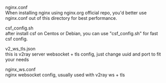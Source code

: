 nginx.conf  
When installing nginx using nginx.org official repo, you'd better use nginx.conf out of this directory for best performance.  




csf_config.sh  
after install csf on Centos or Debian, you can use "csf_config.sh" for fast csf config.  




v2_ws_tls.json  
this is v2ray server websocket + tls config, just change uuid and port to fit your needs  
  
  
  
nginx_ws.conf  
nginx websocket config, usually used with v2ray ws + tls


